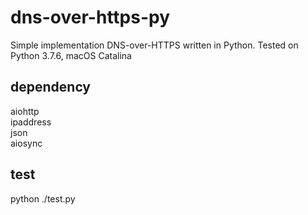 # dns-over-https-py
Simple implementation DNS-over-HTTPS written in Python. Tested on Python 3.7.6, macOS Catalina

## dependency  
aiohttp  
ipaddress  
json  
aiosync  

## test
python ./test.py
